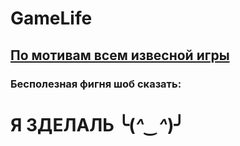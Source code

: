 # GameLife

## [По мотивам всем извесной игры](https://uk.wikipedia.org/wiki/%D0%96%D0%B8%D1%82%D1%82%D1%8F_(%D0%B3%D1%80%D0%B0))

### Бесполезная фигня шоб сказать:
# Я ЗДЕЛАЛЬ ╰(*^‿^*)╯ 
